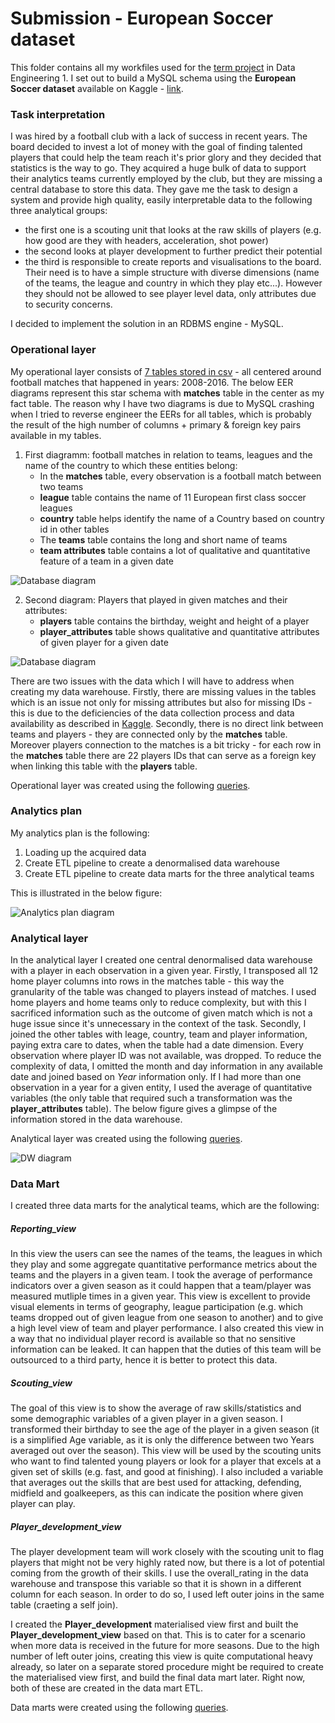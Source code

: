 # Submission - European Soccer dataset #

This folder contains all my workfiles used for the [term project](https://github.com/salacika/DE1SQL/tree/master/SQL6#homework) in Data Engineering 1. I set out to build a MySQL schema using the **European Soccer dataset** available on Kaggle - [link](https://www.kaggle.com/hugomathien/soccer/home).

### Task interpretation ###

I was hired by a football club with a lack of success in recent years. The board decided to invest a lot of money with the goal of finding talented players that could help the team reach it's prior glory and they decided that statistics is the way to go. They acquired a huge bulk of data to support their analytics teams currently employed by the club, but they are missing a central database to store this data. They gave me the task to design a system and provide high quality, easily interpretable data to the following three analytical groups:
 - the first one is a scouting unit that looks at the raw skills of players (e.g. how good are they with headers, acceleration, shot power)
 - the second looks at player development to further predict their potential
 - the third is responsible to create reports and visualisations to the board. Their need is to have a simple structure with diverse dimensions (name of the teams, the league and country in which they play etc...). However they should not be allowed to see player level data, only attributes due to security concerns.

I decided to implement the solution in an RDBMS engine -  MySQL.

###  Operational layer ###

My operational layer consists of [7 tables stored in csv](/TERM_DE1/data) - all centered around football matches that happened in years: 2008-2016. The below EER diagrams represent this star schema with **matches** table in the center as my fact table. The reason why I have two diagrams is due to MySQL crashing when I tried to reverse engineer the EERs for all tables, which is probably the result of the high number of columns + primary & foreign key pairs available in my tables. 

1.  First diagramm: football matches in relation to teams, leagues and the name of the country to which these entities belong:
    * In the **matches** table, every observation is a football match between two teams 
    * **league** table contains the name of 11 European first class soccer leagues
    * **country** table helps identify the name of a Country based on country id in other tables 
    * The **teams** table contains the long and short name of teams
    * **team attributes** table contains a lot of qualitative and quantitative feature of a team in a given date

![Database diagram](/TERM_DE1/EER_diagramm_without_players.png)

2.  Second diagram: Players that played in given matches and their attributes:  
    * **players** table contains the birthday, weight and height of a player 
    * **player_attributes** table shows qualitative and quantitative attributes of given player for a given date
    
![Database diagram](/TERM_DE1/EER_diagramm_players_only.png)

There are two issues with the data which I will have to address when creating my data warehouse. Firstly, there are missing values in the tables which is an issue not only for missing attributes but also for missing IDs - this is due to the deficiencies of the data collection process and data availability as described in [Kaggle](https://www.kaggle.com/hugomathien/soccer/home). Secondly, there is no direct link between teams and players - they are connected only by the **matches** table. Moreover players connection to the matches is a bit tricky - for each row in the **matches** table there are 22 players IDs that can serve as a foreign key when linking this table with the **players** table.

Operational layer was created using the following [queries](/TERM_DE1/Assignment-Operational_layer.sql).

###  Analytics plan ###

My analytics plan is the following:
1. Loading up the acquired data
2. Create ETL pipeline to create a denormalised data warehouse 
3. Create ETL pipeline to create data marts for the three analytical teams

This is illustrated in the below figure: 

![Analytics plan diagram](/TERM_DE1/analytics_plan.png)

###  Analytical layer ###
 
In the analytical layer I created one central denormalised data warehouse with a player in each observation in a given year. Firstly, I transposed all 12 home player columns into rows in the matches table - this way the granularity of the table was changed to players instead of matches. I used home players and home teams only to reduce complexity, but with this I sacrificed information such as the outcome of given match which is not a huge issue since it's unnecessary in the context of the task. Secondly, I joined the other tables with leage, country, team and player information, paying extra care to dates, when the table had a date dimension. Every observation where player ID was not available, was dropped. To reduce the complexity of data, I omitted the month and day information in any available date and joined based on *Year* information only. If I had more than one observation in a year for a given entity, I used the average of quantitative variables (the only table that required such a transformation was the **player_attributes** table). The below figure gives a glimpse of the information stored in the data warehouse. 

Analytical layer was created using the following [queries](/TERM_DE1/ETL_to_create_dw.sql).

![DW diagram](/TERM_DE1/data_warehouse.PNG)

###  Data Mart ###
 
I created three data marts for the analytical teams, which are the following: 
 
##### Reporting_view #####

In this view the users can see the names of the teams, the leagues in which they play and some aggregate quantitative performance metrics about the teams and the players in a given team. I took the average of performance indicators over a given season as it could happen that a team/player was measured mutliple times in a given year. This view is excellent to provide visual elements in terms of geography, league participation (e.g. which teams dropped out of given league from one season to another) and to give a high level view of team and player performance. I also created this view in a way that no individual player record is available so that no sensitive information can be leaked. It can happen that the duties of this team will be outsourced to a third party, hence it is better to protect this data. 

##### Scouting_view #####

The goal of this view is to show the average of raw skills/statistics and some demographic variables of a given player in a given season. I transformed their birthday to see the age of the player in a given season (it is a simplified Age variable, as it is only the difference between two Years averaged out over the season). This view will be used by the scouting units who want to find talented young players or look for a player that excels at a given set of skills (e.g. fast, and good at finishing). I also included a variable that averages out the skills that are best used for attacking, defending, midfield and goalkeepers, as this can indicate the position where given player can play. 

##### Player_development_view #####

The player development team will work closely with the scouting unit to flag players that might not be very highly rated now, but there is a lot of potential coming from the growth of their skills. I use the overall_rating in the data warehouse and transpose this variable so that it is shown in a different column for each season. In order to do so, I used left outer joins in the same table (craeting a self join).

I created the **Player_development** materialised view first and built the **Player_development_view** based on that. This is to cater for a scenario when more data is received in the future for more seasons. Due to the high number of left outer joins, creating this view is quite computational heavy already, so later on a separate stored procedure might be required to create the materialised view first, and build the final data mart later. Right now, both of these are created in the data mart ETL. 

Data marts were created using the following [queries](/TERM_DE1/ETL_to_create_data_mart.sql).